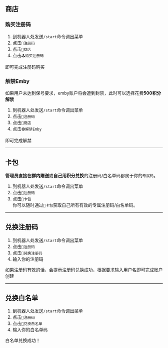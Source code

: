 ## 商店

### 购买注册码  

1. 到机器人处发送`/start`命令调出菜单  
2. 点击`🔖注册码`  
3. 点击`🏪商店`  
4. 点击`🕹️购买注册码`  

即可完成注册码购买

### 解禁Emby
如果用户未达到保号要求，emby账户将会遭到封禁，此时可以选择花费**500积分解禁**  

1. 到机器人处发送`/start`命令调出菜单  
2. 点击`🔖注册码`  
3. 点击`🏪商店`  
4. 点击`🟢解禁Emby`  

即可完成解禁

* * *
## 卡包

**管理员直接在群内赠送**或**自己用积分兑换**的注册码/白名单码都属于你的`专属码`。  

1. 到机器人处发送`/start`命令调出菜单  
2. 点击`🔖注册码`  
3. 点击`👝卡包`  
你可以随时通过`👝卡包`获取自己所有有效的专属注册码/白名单码。


* * *
## 兑换注册码

1. 到机器人处发送`/start`命令调出菜单  
2. 点击`🔖注册码`  
3. 点击`🎈兑换注册码`  
4. 输入你的注册码  

如果注册码有效的话，会提示注册码兑换成功，根据要求输入用户名即可完成账户创建


* * *
## 兑换白名单

1. 到机器人处发送`/start`命令调出菜单  
2. 点击`🔖注册码`  
3. 点击`🌲兑换白名单`  
4. 输入你的白名单码  

白名单兑换成功！
